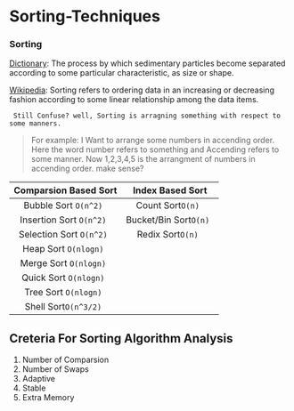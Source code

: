 # Sorting-Techniques

### Sorting
  [Dictionary](https://www.dictionary.com/browse/sorting): The process by which sedimentary particles become separated according to some particular characteristic, as size or shape.
  
  [Wikipedia](https://en.wikipedia.org/wiki/Sorting): Sorting refers to ordering data in an increasing or decreasing fashion according to some linear relationship among the data items.
  
  ` Still Confuse? well, Sorting is arragning something with respect to some manners.`
  > For example:
   I Want to arrange some numbers in accending order. Here the word number refers to something and Accending refers to some manner. 
   Now 1,2,3,4,5 is the arrangment of numbers in accending order. make sense?
   
   
   


| Comparsion Based Sort | Index Based Sort |
| :---: | :---: |
| Bubble Sort ```O(n^2) ```| Count Sort```O(n) ``` |
| Insertion Sort ```O(n^2) ``` |  Bucket/Bin Sort```O(n) ```|
| Selection Sort  ```O(n^2) ```| Redix Sort```O(n) ``` |
| Heap Sort ```O(nlogn) ```|  |
| Merge Sort ```O(nlogn) ```|  |
| Quick Sort ```O(nlogn) ```|  |
| Tree Sort ```O(nlogn) ```|  |
| Shell Sort```O(n^3/2) ``` |  |


## Creteria For Sorting Algorithm Analysis

1. Number of Comparsion
2. Number of Swaps
3. Adaptive
4. Stable
5. Extra Memory
                                    
